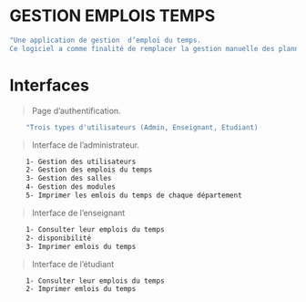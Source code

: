 #  GESTION EMPLOIS TEMPS
```sh
"Une application de gestion  d’emploi du temps.
Ce logiciel a comme finalité de remplacer la gestion manuelle des plannings au  sein de l'INSAT
```
# Interfaces
> Page d’authentification.

```sh
    "Trois types d'utilisateurs (Admin, Enseignant, Etudiant)
```
> Interface de l’administrateur.

```sh
    1- Gestion des utilisateurs
    2- Gestion des emplois du temps
    3- Gestion des salles
    4- Gestion des modules
    5- Imprimer les emlois du temps de chaque département
```
> Interface de l’enseignant

```sh
    1- Consulter leur emplois du temps
    2- disponibilité
    3- Imprimer emlois du temps
```
> Interface de l’étudiant

```sh
    1- Consulter leur emplois du temps
    2- Imprimer emlois du temps
```
